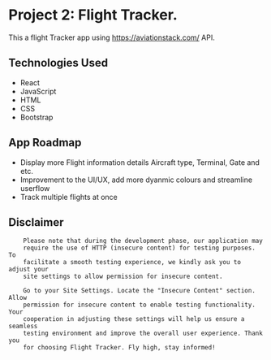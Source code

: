 # Project 2: Flight Tracker.

This a flight Tracker app using https://aviationstack.com/ API.




## Technologies Used
- React
- JavaScript
- HTML
- CSS
- Bootstrap

 ## App Roadmap
- Display more Flight information details Aircraft type, Terminal, Gate and etc.
- Improvement to the UI/UX, add more dyanmic colours and streamline userflow
- Track multiple flights at once


## Disclaimer 
        Please note that during the development phase, our application may
        require the use of HTTP (insecure content) for testing purposes. To
        facilitate a smooth testing experience, we kindly ask you to adjust your
        site settings to allow permission for insecure content.

        Go to your Site Settings. Locate the "Insecure Content" section. Allow
        permission for insecure content to enable testing functionality. Your
        cooperation in adjusting these settings will help us ensure a seamless
        testing environment and improve the overall user experience. Thank you
        for choosing Flight Tracker. Fly high, stay informed!
